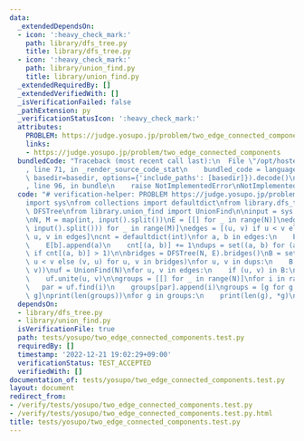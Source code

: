 ```yaml
---
data:
  _extendedDependsOn:
  - icon: ':heavy_check_mark:'
    path: library/dfs_tree.py
    title: library/dfs_tree.py
  - icon: ':heavy_check_mark:'
    path: library/union_find.py
    title: library/union_find.py
  _extendedRequiredBy: []
  _extendedVerifiedWith: []
  _isVerificationFailed: false
  _pathExtension: py
  _verificationStatusIcon: ':heavy_check_mark:'
  attributes:
    PROBLEM: https://judge.yosupo.jp/problem/two_edge_connected_components
    links:
    - https://judge.yosupo.jp/problem/two_edge_connected_components
  bundledCode: "Traceback (most recent call last):\n  File \"/opt/hostedtoolcache/PyPy/3.7.13/x64/site-packages/onlinejudge_verify/documentation/build.py\"\
    , line 71, in _render_source_code_stat\n    bundled_code = language.bundle(stat.path,\
    \ basedir=basedir, options={'include_paths': [basedir]}).decode()\n  File \"/opt/hostedtoolcache/PyPy/3.7.13/x64/site-packages/onlinejudge_verify/languages/python.py\"\
    , line 96, in bundle\n    raise NotImplementedError\nNotImplementedError\n"
  code: "# verification-helper: PROBLEM https://judge.yosupo.jp/problem/two_edge_connected_components\n\
    import sys\nfrom collections import defaultdict\nfrom library.dfs_tree import\
    \ DFSTree\nfrom library.union_find import UnionFind\n\ninput = sys.stdin.readline\n\
    \nN, M = map(int, input().split())\nE = [[] for _ in range(N)]\nedges = [tuple(map(int,\
    \ input().split())) for _ in range(M)]\nedges = [(u, v) if u < v else (v, u) for\
    \ u, v in edges]\ncnt = defaultdict(int)\nfor a, b in edges:\n    E[a].append(b)\n\
    \    E[b].append(a)\n    cnt[(a, b)] += 1\ndups = set((a, b) for (a, b) in edges\
    \ if cnt[(a, b)] > 1)\n\nbridges = DFSTree(N, E).bridges()\nB = set((u, v) if\
    \ u < v else (v, u) for u, v in bridges)\nfor u, v in dups:\n    B.discard((u,\
    \ v))\nuf = UnionFind(N)\nfor u, v in edges:\n    if (u, v) in B:\n        continue\n\
    \    uf.unite(u, v)\n\ngroups = [[] for _ in range(N)]\nfor i in range(N):\n \
    \   par = uf.find(i)\n    groups[par].append(i)\ngroups = [g for g in groups if\
    \ g]\nprint(len(groups))\nfor g in groups:\n    print(len(g), *g)\n"
  dependsOn:
  - library/dfs_tree.py
  - library/union_find.py
  isVerificationFile: true
  path: tests/yosupo/two_edge_connected_components.test.py
  requiredBy: []
  timestamp: '2022-12-21 19:02:29+09:00'
  verificationStatus: TEST_ACCEPTED
  verifiedWith: []
documentation_of: tests/yosupo/two_edge_connected_components.test.py
layout: document
redirect_from:
- /verify/tests/yosupo/two_edge_connected_components.test.py
- /verify/tests/yosupo/two_edge_connected_components.test.py.html
title: tests/yosupo/two_edge_connected_components.test.py
---
```

